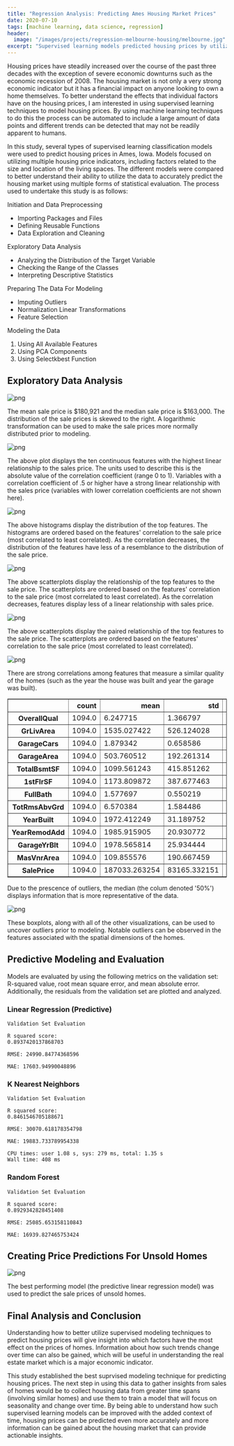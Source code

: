 ```yaml
---
title: "Regression Analysis: Predicting Ames Housing Market Prices"
date: 2020-07-10
tags: [machine learning, data science, regression]
header:
  image: "/images/projects/regression-melbourne-housing/melbourne.jpg"
excerpt: "Supervised learning models predicted housing prices by utilizing multiple housing price indicators."
---
```




Housing prices have steadily increased over the course of the past three decades with the exception of severe economic downturns such as the economic recession of 2008.
The housing market is not only a very strong economic indicator but it has a financial impact on anyone looking to own a home themselves.
To better understand the effects that individual factors have on the housing prices, I am interested in using supervised learning techniques to model housing prices.
By using machine learning techniques to do this the process can be automated to include a large amount of data points and different trends can be detected that may not be readily apparent to humans.


In this study, several types of supervised learning classification models were used to predict housing prices in Ames, Iowa. Models focused on utilizing multiple housing price indicators, including factors related to the size and location of the living spaces. The different models were compared to better understand their ability to utilize the data to accurately predict the housing market using multiple forms of statistical evaluation. The process used to undertake this study is as follows:


Initiation and Data Preprocessing
* Importing Packages and Files
* Defining Reusable Functions
* Data Exploration and Cleaning

Exploratory Data Analysis
* Analyzing the Distribution of the Target Variable
* Checking the Range of the Classes
* Interpreting Descriptive Statistics

Preparing The Data For Modeling
* Imputing Outliers
* Normalization Linear Transformations
* Feature Selection

Modeling the Data
1. Using All Available Features
2. Using PCA Components
3. Using Selectkbest Function


## Exploratory Data Analysis


![png](https://raw.githubusercontent.com/donmacfoy/donmacfoy.github.io/master/images/projects/ames-house-price-predictions/output_17_0.png)


The mean sale price is \$180,921 and the median sale price is \$163,000. The distribution of the sale prices is skewed to the right. A logarithmic transformation can be used to make the sale prices more normally distributed prior to modeling.





![png](https://raw.githubusercontent.com/donmacfoy/donmacfoy.github.io/master/images/projects/ames-house-price-predictions/output_20_1.png)


The above plot displays the ten continuous features with the highest linear relationship to the sales price. The units used to describe this is the absolute value of the correlation coefficient (range 0 to 1). Variables with a correlation coefficient of .5 or higher have a strong linear relationship with the sales price (variables with lower correlation coefficients are not shown here).



![png](https://raw.githubusercontent.com/donmacfoy/donmacfoy.github.io/master/images/projects/ames-house-price-predictions/output_23_0.png)


The above histograms display the distribution of the top features. The histograms are ordered based on the features' correlation to the sale price (most correlated to least correlated). As the correlation decreases, the distribution of the features have less of a resemblance to the distribution of the sale price.



![png](https://raw.githubusercontent.com/donmacfoy/donmacfoy.github.io/master/images/projects/ames-house-price-predictions/output_26_0.png)


The above scatterplots display the relationship of the top features to the sale price. The scatterplots are ordered based on the features' correlation to the sale price (most correlated to least correlated). As the correlation decreases, features display less of a linear relationship with sales price.




![png](https://raw.githubusercontent.com/donmacfoy/donmacfoy.github.io/master/images/projects/ames-house-price-predictions/output_31_0.png)


The above scatterplots display the paired relationship of the top features to the sale price. The scatterplots are ordered based on the features' correlation to the sale price (most correlated to least correlated).




![png](https://raw.githubusercontent.com/donmacfoy/donmacfoy.github.io/master/images/projects/ames-house-price-predictions/output_36_0.png)


There are strong correlations among features that measure a similar quality of the homes (such as the year the house was built and year the garage was built).



<div>
<style scoped>
    .dataframe tbody tr th:only-of-type {
        vertical-align: middle;
    }

    .dataframe tbody tr th {
        vertical-align: top;
    }

    .dataframe thead th {
        text-align: right;
    }
</style>
<table border="1" class="dataframe">
  <thead>
    <tr style="text-align: right;">
      <th></th>
      <th>count</th>
      <th>mean</th>
      <th>std</th>
      <th>min</th>
      <th>25%</th>
      <th>50%</th>
      <th>75%</th>
      <th>max</th>
    </tr>
  </thead>
  <tbody>
    <tr>
      <th>OverallQual</th>
      <td>1094.0</td>
      <td>6.247715</td>
      <td>1.366797</td>
      <td>2.0</td>
      <td>5.0</td>
      <td>6.0</td>
      <td>7.00</td>
      <td>10.0</td>
    </tr>
    <tr>
      <th>GrLivArea</th>
      <td>1094.0</td>
      <td>1535.027422</td>
      <td>526.124028</td>
      <td>438.0</td>
      <td>1164.0</td>
      <td>1480.0</td>
      <td>1779.00</td>
      <td>5642.0</td>
    </tr>
    <tr>
      <th>GarageCars</th>
      <td>1094.0</td>
      <td>1.879342</td>
      <td>0.658586</td>
      <td>1.0</td>
      <td>1.0</td>
      <td>2.0</td>
      <td>2.00</td>
      <td>4.0</td>
    </tr>
    <tr>
      <th>GarageArea</th>
      <td>1094.0</td>
      <td>503.760512</td>
      <td>192.261314</td>
      <td>160.0</td>
      <td>360.0</td>
      <td>484.0</td>
      <td>602.50</td>
      <td>1418.0</td>
    </tr>
    <tr>
      <th>TotalBsmtSF</th>
      <td>1094.0</td>
      <td>1099.561243</td>
      <td>415.851262</td>
      <td>105.0</td>
      <td>816.0</td>
      <td>1023.0</td>
      <td>1345.50</td>
      <td>6110.0</td>
    </tr>
    <tr>
      <th>1stFlrSF</th>
      <td>1094.0</td>
      <td>1173.809872</td>
      <td>387.677463</td>
      <td>438.0</td>
      <td>894.0</td>
      <td>1097.0</td>
      <td>1413.50</td>
      <td>4692.0</td>
    </tr>
    <tr>
      <th>FullBath</th>
      <td>1094.0</td>
      <td>1.577697</td>
      <td>0.550219</td>
      <td>0.0</td>
      <td>1.0</td>
      <td>2.0</td>
      <td>2.00</td>
      <td>3.0</td>
    </tr>
    <tr>
      <th>TotRmsAbvGrd</th>
      <td>1094.0</td>
      <td>6.570384</td>
      <td>1.584486</td>
      <td>3.0</td>
      <td>5.0</td>
      <td>6.0</td>
      <td>7.00</td>
      <td>12.0</td>
    </tr>
    <tr>
      <th>YearBuilt</th>
      <td>1094.0</td>
      <td>1972.412249</td>
      <td>31.189752</td>
      <td>1880.0</td>
      <td>1953.0</td>
      <td>1975.0</td>
      <td>2003.00</td>
      <td>2010.0</td>
    </tr>
    <tr>
      <th>YearRemodAdd</th>
      <td>1094.0</td>
      <td>1985.915905</td>
      <td>20.930772</td>
      <td>1950.0</td>
      <td>1967.0</td>
      <td>1995.0</td>
      <td>2005.00</td>
      <td>2010.0</td>
    </tr>
    <tr>
      <th>GarageYrBlt</th>
      <td>1094.0</td>
      <td>1978.565814</td>
      <td>25.934444</td>
      <td>1900.0</td>
      <td>1960.0</td>
      <td>1982.0</td>
      <td>2003.00</td>
      <td>2010.0</td>
    </tr>
    <tr>
      <th>MasVnrArea</th>
      <td>1094.0</td>
      <td>109.855576</td>
      <td>190.667459</td>
      <td>0.0</td>
      <td>0.0</td>
      <td>0.0</td>
      <td>171.75</td>
      <td>1600.0</td>
    </tr>
    <tr>
      <th>SalePrice</th>
      <td>1094.0</td>
      <td>187033.263254</td>
      <td>83165.332151</td>
      <td>35311.0</td>
      <td>132500.0</td>
      <td>165750.0</td>
      <td>221000.00</td>
      <td>755000.0</td>
    </tr>
  </tbody>
</table>
</div>


Due to the prescence of outliers, the median (the colum denoted '50%') displays information that is more representative of the data.


![png](https://raw.githubusercontent.com/donmacfoy/donmacfoy.github.io/master/images/projects/ames-house-price-predictions/output_41_0.png)


These boxplots, along with all of the other visualizations, can be used to uncover outliers prior to modeling. Notable outliers can be observed in the features associated with the spatial dimensions of the homes.

## Predictive Modeling and Evaluation

Models are evaluated by using the following metrics on the validation set: R-squared value, root mean square error, and mean absolute error. Additionally, the residuals from the validation set are plotted and analyzed.


### Linear Regression (Predictive)



    Validation Set Evaluation

    R squared score:
    0.8937420137868703

    RMSE: 24990.84774368596

    MAE: 17603.94990048896




### K Nearest Neighbors



    Validation Set Evaluation

    R squared score:
    0.8461546705188671

    RMSE: 30070.618178354798

    MAE: 19883.733789954338

    CPU times: user 1.08 s, sys: 279 ms, total: 1.35 s
    Wall time: 408 ms




### Random Forest



    Validation Set Evaluation

    R squared score:
    0.8929342828451408

    RMSE: 25085.653158110843

    MAE: 16939.827465753424




## Creating Price Predictions For Unsold Homes


![png](https://raw.githubusercontent.com/donmacfoy/donmacfoy.github.io/master/images/projects/ames-house-price-predictions/output_69_0.png)


The best performing model (the predictive linear regression model) was used to predict the sale prices of unsold homes.

## Final Analysis and Conclusion

Understanding how to better utilize supervised modeling techniques to predict housing prices will give insight into which factors have the most effect on the prices of homes. Information about how such trends change over time can also be gained, which will be useful in understanding the real estate market which is a major economic indicator.

This study established the best suprvised modeling technique for predicting housing prices. The next step in using this data to gather insights from sales of homes would be to collect housing data from greater time spans (involving similar homes) and use them to train a model that will focus on seasonality and change over time. By being able to understand how such supervised learning models can be improved with the added context of time, housing prices can be predicted even more accurately and more information can be gained about the housing market that can provide actionable insights.
